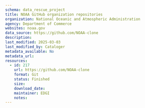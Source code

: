 ```yaml
---
schema: data_rescue_project 
title: NOAA GitHub organization repositories
organization: National Oceanic and Atmospheric Administration
agency: Department of Commerce
websites: noaa.gov
data_source: https://github.com/NOAA-clone
description: 
last_modified: 2025-03-03
last_modified_by: Cataloger
metadata_available: No
metadata_url: 
resources:
  - id: 217
    url: https://github.com/NOAA-clone
    format: Git
    status: Finished
    size: 
    download_date: 
    maintainer: EDGI
    notes: 
---
```

